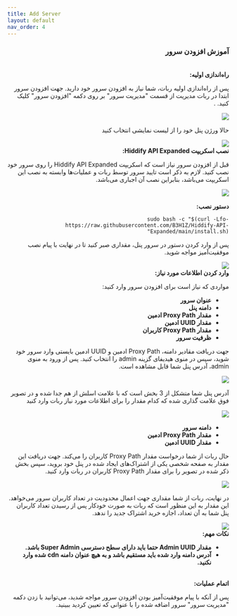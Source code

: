 ```yaml
---
title: Add Server
layout: default
nav_order: 4
---
```


<head>
    <meta charset="utf-8">
    <link rel="stylesheet" href="https://b3h1z.github.io/HidyBot-Docs/assets/css/style.css">
</head>
<div dir="rtl">

<h3>آموزش افزودن سرور</h3>
<br>
<b>راه‌اندازی اولیه:</b>
<p>پس از راه‌اندازی اولیه ربات، شما نیاز به افزودن سرور خود دارید. جهت افزودن سرور ابتدا در ربات مدیریت از قسمت "مدیریت سرور" بر روی دکمه "افزودن سرور" کلیک کنید. .</p>
<img src="https://b3h1z.github.io/HidyBot-Docs/assets/images/add_server/add-server-1.png" class="centered">
<p>حالا ورژن پنل خود را از لیست نمایشی انتخاب کنید</p>
<img src="https://b3h1z.github.io/HidyBot-Docs/assets/images/add_server/add-server-2.png" class="centered">
<br>
<b>نصب اسکریپت Hiddify API Expanded:</b>
<p>قبل از افزودن سرور نیاز است که اسکریپت Hiddify API Expanded را روی سرور خود نصب کنید. لازم به ذکر است تایید سرور توسط ربات و عملیات‌ها وابسته به نصب این اسکریپت می‌باشد، بنابراین نصب آن اجباری می‌باشد.</p>
<img src="https://b3h1z.github.io/HidyBot-Docs/assets/images/add_server/add-server-3.png" class="centered">

<p><b>دستور نصب:</b></p>
<code>sudo bash -c "$(curl -Lfo- https://raw.githubusercontent.com/B3H1Z/Hiddify-API-Expanded/main/install.sh)"</code>
<br>
<p>پس از وارد کردن دستور در سرور پنل، مقداری صبر کنید تا در نهایت با پیام نصب موفقیت‌آمیز مواجه شوید.</p>
<img src="https://b3h1z.github.io/HidyBot-Docs/assets/images/add_server/add-server-7.png" class="centered">
<br>
<b>وارد کردن اطلاعات مورد نیاز:</b>
<p>مواردی که نیاز است برای افزودن سرور وارد کنید:</p>
<ul>
    <li><strong>عنوان سرور</strong></li>
    <li><strong>دامنه پنل</strong></li>
    <li><strong>مقدار Proxy Path ادمین</strong></li>
    <li><strong>مقدار UUID ادمین</strong></li>
    <li><strong>مقدار Proxy Path کاربران</strong></li>
    <li><strong>ظرفیت سرور</strong></li>
</ul>

<p>جهت دریافت مقادیر دامنه، Proxy Path ادمین و UUID ادمین بایستی وارد سرور خود شوید، سپس در منوی هیدیفای گزینه admin را انتخاب کنید. پس از ورود به منوی admin، آدرس پنل شما قابل مشاهده است.</p>
<img src="https://b3h1z.github.io/HidyBot-Docs/assets/images/add_server/add-server-5.png" class="centered">

<p>آدرس پنل شما متشکل از 3 بخش است که با علامت اسلش از هم جدا شده و در تصویر فوق علامت گذاری شده که کدام مقدار را برای اطلاعات مورد نیاز ربات وارد کنید</p>
<img src="https://b3h1z.github.io/HidyBot-Docs/assets/images/add_server/add-server-6.png" class="centered">
<ul>
    <li><strong>دامنه سرور</strong></li>
    <li><strong>مقدار Proxy Path ادمین</strong></li>
    <li><strong>مقدار UUID ادمین</strong></li>
</ul>

<p>حال ربات از شما درخواست مقدار Proxy Path کاربران را می‌کند. جهت دریافت این مقدار به صفحه شخصی یکی از اشتراک‌های ایجاد شده در پنل خود بروید، سپس بخش ذکر شده در تصویر را برای مقدار Proxy Path کاربران در ربات وارد کنید.</p>
<img src="https://b3h1z.github.io/HidyBot-Docs/assets/images/add_server/add-server-8.png" class="centered">

<p>در نهایت، ربات از شما مقداری جهت اعمال محدودیت در تعداد کاربران سرور می‌خواهد. این مقدار به این منظور است که ربات به صورت خودکار پس از رسیدن تعداد کاربران پنل شما به آن تعداد، اجازه خرید اشتراک جدید را ندهد.</p>
<img src="https://b3h1z.github.io/HidyBot-Docs/assets/images/add_server/add-server-9.png" class="centered">

<br>
<b>نکات مهم:</b>
<ul>
    <li><strong>مقدار Admin UUID حتما باید دارای سطح دسترسی Super Admin باشد.</strong></li>
    <li><strong>آدرس دامنه وارد شده باید مستقیم باشد و به هیچ عنوان دامنه cdn شده وارد نکنید.</strong></li>
</ul>

<br>
<b>اتمام عملیات:</b>
<p>پس از آنکه با پیام موفقیت‌آمیز بودن افزودن سرور مواجه شدید، می‌توانید با زدن دکمه "مدیریت سرور" سرور اضافه شده را با عنوانی که تعیین کردید ببینید.</p>

</div>
